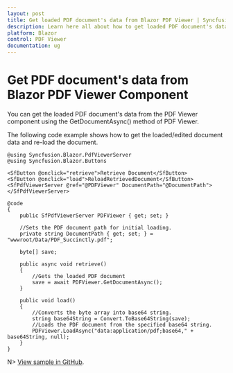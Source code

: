 ```yaml
---
layout: post
title: Get loaded PDF document's data from Blazor PDF Viewer | Syncfusion&reg;
description: Learn here all about how to get loaded PDF document's data in Syncfusion&reg; Blazor PDF Viewer component and more.
platform: Blazor
control: PDF Viewer
documentation: ug
---
```


# Get PDF document's data from Blazor PDF Viewer Component

You can get the loaded PDF document's data from the PDF Viewer component using the GetDocumentAsync() method of PDF Viewer. 

The following code example shows how to get the loaded/edited document data and re-load the document.

```cshtml
@using Syncfusion.Blazor.PdfViewerServer
@using Syncfusion.Blazor.Buttons

<SfButton @onclick="retrieve">Retrieve Document</SfButton>
<SfButton @onclick="load">ReloadRetrievedDocument</SfButton>
<SfPdfViewerServer @ref="@PDFViewer" DocumentPath="@DocumentPath"> </SfPdfViewerServer>

@code
{
    public SfPdfViewerServer PDFViewer { get; set; }

    //Sets the PDF document path for initial loading.
    private string DocumentPath { get; set; } = "wwwroot/Data/PDF_Succinctly.pdf";

    byte[] save;

    public async void retrieve()
    {
        //Gets the loaded PDF document
        save = await PDFViewer.GetDocumentAsync();
    }

    public void load()
    {
        //Converts the byte array into base64 string.
        string base64String = Convert.ToBase64String(save);
        //Loads the PDF document from the specified base64 string.
        PDFViewer.LoadAsync("data:application/pdf;base64," + base64String, null);
    }    
}
```
N> [View sample in GitHub](https://github.com/SyncfusionExamples/blazor-pdf-viewer-classic-examples/tree/master/Common/Get%20the%20PDF%20document%20as%20a%20byte%20array).